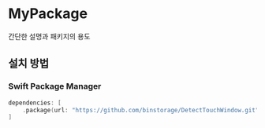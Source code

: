 # MyPackage

간단한 설명과 패키지의 용도

## 설치 방법

### Swift Package Manager

```swift
dependencies: [
    .package(url: "https://github.com/binstorage/DetectTouchWindow.git", from: "1.0.0")
]
